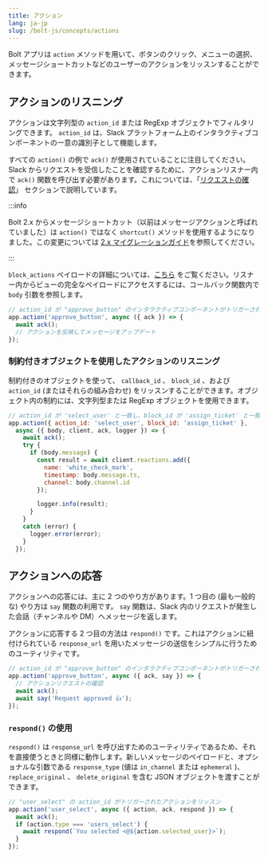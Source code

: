 ```yaml
---
title: アクション
lang: ja-jp
slug: /bolt-js/concepts/actions
---
```


Bolt アプリは `action` メソッドを用いて、ボタンのクリック、メニューの選択、メッセージショートカットなどのユーザーのアクションをリッスンすることができます。

## アクションのリスニング

アクションは文字列型の `action_id` または RegExp オブジェクトでフィルタリングできます。 `action_id` は、Slack プラットフォーム上のインタラクティブコンポーネントの一意の識別子として機能します。 

すべての `action()` の例で `ack()` が使用されていることに注目してください。Slack からリクエストを受信したことを確認するために、アクションリスナー内で `ack()` 関数を呼び出す必要があります。これについては、「[リクエストの確認](/concepts/acknowledge)」 セクションで説明しています。

:::info 

Bolt 2.x からメッセージショートカット（以前はメッセージアクションと呼ばれていました）は `action()` ではなく `shortcut()` メソッドを使用するようになりました。この変更については [2.x マイグレーションガイド](/tutorial/migration-v2)を参照してください。

:::

`block_actions` ペイロードの詳細については、[こちら](https://docs.slack.dev/reference/interaction-payloads) をご覧ください。リスナー内からビューの完全なペイロードにアクセスするには、コールバック関数内で `body` 引数を参照します。

```javascript
// action_id が "approve_button" のインタラクティブコンポーネントがトリガーされる毎にミドルウェアが呼び出される
app.action('approve_button', async ({ ack }) => {
  await ack();
  // アクションを反映してメッセージをアップデート
});
```

### 制約付きオブジェクトを使用したアクションのリスニング

制約付きのオブジェクトを使って、 `callback_id` 、 `block_id` 、および `action_id` (またはそれらの組み合わせ) をリッスンすることができます。オブジェクト内の制約には、文字列型または RegExp オブジェクトを使用できます。


```javascript
// action_id が 'select_user' と一致し、block_id が 'assign_ticket' と一致する場合のみミドルウェアが呼び出される
app.action({ action_id: 'select_user', block_id: 'assign_ticket' },
  async ({ body, client, ack, logger }) => {
    await ack();
    try {
      if (body.message) {
        const result = await client.reactions.add({
          name: 'white_check_mark',
          timestamp: body.message.ts,
          channel: body.channel.id
        });

        logger.info(result);
      }
    }
    catch (error) {
      logger.error(error);
    }
  });
```

## アクションへの応答

アクションへの応答には、主に 2 つのやり方があります。1 つ目の (最も一般的な) やり方は `say` 関数の利用です。 `say` 関数は、Slack 内のリクエストが発生した会話（チャンネルや DM）へメッセージを返します。

アクションに応答する 2 つ目の方法は `respond()` です。これはアクションに紐付けられている `response_url` を用いたメッセージの送信をシンプルに行うためのユーティリティです。

```javascript
// action_id が "approve_button" のインタラクティブコンポーネントがトリガーされる毎にミドルウェアが呼び出される
app.action('approve_button', async ({ ack, say }) => {
  // アクションリクエストの確認
  await ack();
  await say('Request approved 👍');
});
```

### `respond()` の使用

`respond()` は `response_url` を呼び出すためのユーティリティであるため、それを直接使うときと同様に動作します。新しいメッセージのペイロードと、オプショナルな引数である `response_type` (値は `in_channel` または `ephemeral` )、 `replace_original` 、 `delete_original` を含む JSON オブジェクトを渡すことができます。

```javascript
// "user_select" の action_id がトリガーされたアクションをリッスン
app.action('user_select', async ({ action, ack, respond }) => {
  await ack();
  if (action.type === 'users_select') {
    await respond(`You selected <@${action.selected_user}>`);
  }
});
```
